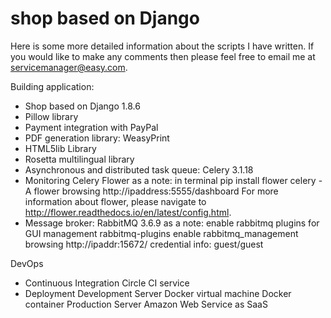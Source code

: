 # shop based on Django

Here is some more detailed information about the scripts I have written.
If you would like to make any comments then please feel free to email me at servicemanager@easy.com.

Building application:
- Shop based on Django 1.8.6
- Pillow library
- Payment integration with PayPal
- PDF generation library: WeasyPrint
- HTML5lib Library
- Rosetta multilingual library
- Asynchronous and distributed task queue: Celery 3.1.18
- Monitoring Celery Flower
    as a note:  in terminal
                pip install flower
                celery -A <appname> flower
                browsing http://ipaddress:5555/dashboard
                For more information about flower, please navigate to http://flower.readthedocs.io/en/latest/config.html.
- Message broker: RabbitMQ 3.6.9
    as a note: enable rabbitmq plugins for GUI management
                rabbitmq-plugins enable rabbitmq_management
                browsing http://ipaddr:15672/
                    credential info: guest/guest

DevOps
- Continuous Integration
    Circle CI service
- Deployment
    Development Server
        Docker virtual machine
        Docker container
    Production Server
        Amazon Web Service as SaaS